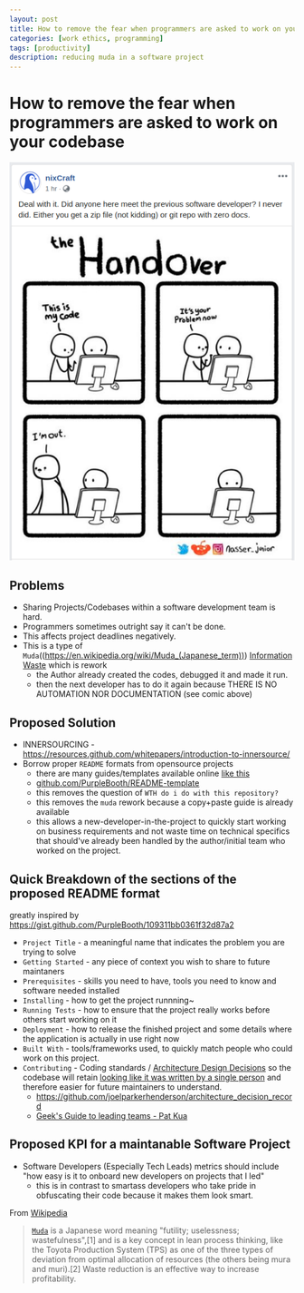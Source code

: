 ```yaml
---
layout: post
title: How to remove the fear when programmers are asked to work on your codebase
categories: [work ethics, programming]
tags: [productivity]
description: reducing muda in a software project
---
```


# How to remove the fear when programmers are asked to work on your codebase		
![nixcraft_codehandover.png](/assets/postimages/nixcraft_codehandover.png)


## Problems
* Sharing Projects/Codebases within a software development team is hard.
* Programmers sometimes outright say it can't be done.
* This affects project deadlines negatively.
* This is a type of `Muda`((https://en.wikipedia.org/wiki/Muda_(Japanese_term))) [Information Waste](https://markanthonyrosario.github.io/work%20ethics/2017/02/25/office-wastes-from-lean-perspective.html)  which is rework
  * the Author already created the codes, debugged it and made it run. 
  * then the next developer has to do it again because THERE IS NO AUTOMATION NOR DOCUMENTATION (see comic above)

## Proposed Solution
* INNERSOURCING - https://resources.github.com/whitepapers/introduction-to-innersource/
* Borrow proper `README` formats from opensource projects
  * there are many guides/templates available online [like this](https://gist.github.com/PurpleBooth/109311bb0361f32d87a2)
  * [github.com/PurpleBooth/README-template](https://gist.github.com/PurpleBooth/109311bb0361f32d87a2)
  * this removes the question of `WTH do i do with this repository?`
  * this removes the `muda` rework because a copy+paste guide is already available
  * this allows a new-developer-in-the-project to quickly start working on business requirements and not waste time on technical specifics that should've already been handled by the author/initial team who worked on the project.

## Quick Breakdown of the sections of the proposed README format
greatly inspired by https://gist.github.com/PurpleBooth/109311bb0361f32d87a2
* `Project Title` - a meaningful name that indicates the problem you are trying to solve
* `Getting Started` - any piece of context you wish to share to future maintaners
* `Prerequisites` - skills you need to have, tools you need to know and software needed installed
* `Installing` - how to get the project runnning~
* `Running Tests` - how to ensure that the project really works before others start working on it
* `Deployment` - how to release the finished project and some details where the application is actually in use right now
* `Built With` - tools/frameworks used, to quickly match people who could work on this project.
* `Contributing` - Coding standards / [Architecture Design Decisions](https://github.com/joelparkerhenderson/architecture_decision_record) so the codebase will retain [looking like it was written by a single person](https://www.youtube.com/watch?v=N9UPW-2wL5U) and therefore easier for future maintainers to understand.
  * https://github.com/joelparkerhenderson/architecture_decision_record
  * [Geek's Guide to leading teams - Pat Kua](https://www.youtube.com/watch?v=N9UPW-2wL5U)

## Proposed KPI for a maintanable Software Project
* Software Developers (Especially Tech Leads) metrics should include "how easy is it to onboard new developers on projects that I led"
  * this is in contrast to smartass developers who take pride in obfuscating their code because it makes them look smart.


From [Wikipedia]((https://en.wikipedia.org/wiki/Muda_(Japanese_term)))
> [`Muda`](https://en.wikipedia.org/wiki/Muda_(Japanese_term))  is a Japanese word meaning "futility; uselessness; wastefulness",[1] and is a key concept in lean process thinking, like the Toyota Production System (TPS) as one of the three types of deviation from optimal allocation of resources (the others being mura and muri).[2] Waste reduction is an effective way to increase profitability.
